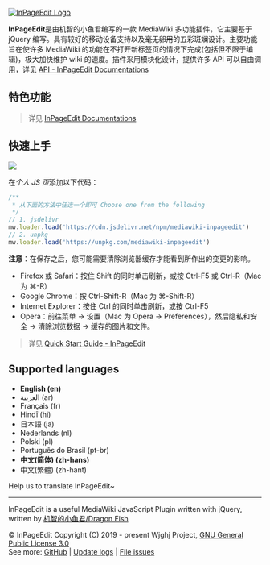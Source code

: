[![InPageEdit Logo](https://ipe.js.org/images/logo/InPageEdit.png)](https://ipe.js.org/images/logo/InPageEdit.png)

**InPageEdit**是由机智的小鱼君编写的一款 MediaWiki 多功能插件，它主要基于 jQuery 编写。具有较好的移动设备支持以及~~毫无卵用~~的五彩斑斓设计。主要功能旨在使许多 MediaWiki 的功能在不打开新标签页的情况下完成(包括但不限于编辑)，极大加快维护 wiki 的速度。插件采用模块化设计，提供许多 API 可以自由调用，详见 [API - InPageEdit Documentations](https://ipe.js.org/develop/api.html)

## 特色功能

> 详见 [InPageEdit Documentations](https://ipe.js.org/)

## 快速上手

[![](https://data.jsdelivr.com/v1/package/npm/mediawiki-inpageedit/badge)](https://www.jsdelivr.com/package/npm/mediawiki-inpageedit)

在*个人 JS 页*添加以下代码：

```javascript
/**
 * 从下面的方法中任选一个即可 Choose one from the following
 */
// 1. jsdelivr
mw.loader.load('https://cdn.jsdelivr.net/npm/mediawiki-inpageedit')
// 2. unpkg
mw.loader.load('https://unpkg.com/mediawiki-inpageedit')
```

**注意**：在保存之后，您可能需要清除浏览器缓存才能看到所作出的变更的影响。

- Firefox 或 Safari：按住 Shift 的同时单击刷新，或按 Ctrl-F5 或 Ctrl-R（Mac 为 ⌘-R）
- Google Chrome：按 Ctrl-Shift-R（Mac 为 ⌘-Shift-R）
- Internet Explorer：按住 Ctrl 的同时单击刷新，或按 Ctrl-F5
- Opera：前往菜单 → 设置（Mac 为 Opera → Preferences），然后隐私和安全 → 清除浏览数据 → 缓存的图片和文件。

> 详见 [Quick Start Guide - InPageEdit](https://ipe.js.org/guide/install/quick-start.html)

## Supported languages

- **English (en)**
- العربية (ar)
- Français (fr)
- Hindī (hi)
- 日本語 (ja)
- Nederlands (nl)
- Polski (pl)
- Português do Brasil (pt-br)
- **中文(简体) (zh-hans)**
- 中文(繁體) (zh-hant)

Help us to translate InPageEdit~

<hr/>

InPageEdit is a useful MediaWiki JavaScript Plugin written with jQuery, written by [机智的小鱼君/Dragon Fish](https://blog.wjghj.cn/author)

© InPageEdit Copyright (C) 2019 - present Wjghj Project, [GNU General Public License 3.0](https://www.gnu.org/licenses/gpl-3.0-standalone.html)<br/>
See more: [GitHub](https://github.com/inpageedit/inpageedit-v2) | [Update logs](https://ipe.js.org/update/) | [File issues](https://github.com/inpageedit/inpageedit-v2/issues)
